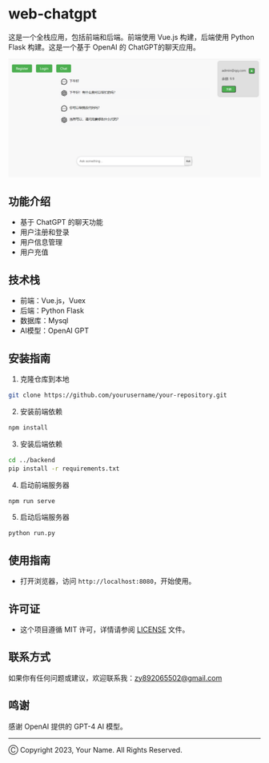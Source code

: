 # web-chatgpt

这是一个全栈应用，包括前端和后端。前端使用 Vue.js 构建，后端使用 Python Flask 构建。这是一个基于 OpenAI 的 ChatGPT的聊天应用。

![image text](https://github.com/yang-smith/web-chatgpt/blob/main/img/home.png)

## 功能介绍

- 基于 ChatGPT 的聊天功能
- 用户注册和登录
- 用户信息管理
- 用户充值

## 技术栈

- 前端：Vue.js，Vuex
- 后端：Python Flask
- 数据库：Mysql
- AI模型：OpenAI GPT

## 安装指南

1. 克隆仓库到本地

```bash
git clone https://github.com/yourusername/your-repository.git
```

2. 安装前端依赖

```bash
npm install
```

3. 安装后端依赖

```bash
cd ../backend
pip install -r requirements.txt
```

4. 启动前端服务器

```bash
npm run serve
```

5. 启动后端服务器

```bash
python run.py
```

## 使用指南

- 打开浏览器，访问 `http://localhost:8080`，开始使用。

## 许可证

- 这个项目遵循 MIT 许可，详情请参阅 [LICENSE](LICENSE) 文件。

## 联系方式

如果你有任何问题或建议，欢迎联系我：zy892065502@gmail.com

## 鸣谢

感谢 OpenAI 提供的 GPT-4 AI 模型。

---

Ⓒ Copyright 2023, Your Name. All Rights Reserved.